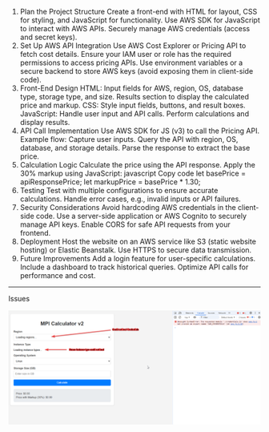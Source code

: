 1. Plan the Project Structure
Create a front-end with HTML for layout, CSS for styling, and JavaScript for functionality.
Use AWS SDK for JavaScript to interact with AWS APIs.
Securely manage AWS credentials (access and secret keys).
2. Set Up AWS API Integration
Use AWS Cost Explorer or Pricing API to fetch cost details.
Ensure your IAM user or role has the required permissions to access pricing APIs.
Use environment variables or a secure backend to store AWS keys (avoid exposing them in client-side code).
3. Front-End Design
HTML:
Input fields for AWS, region, OS, database type, storage type, and size.
Results section to display the calculated price and markup.
CSS:
Style input fields, buttons, and result boxes.
JavaScript:
Handle user input and API calls.
Perform calculations and display results.
4. API Call Implementation
Use AWS SDK for JS (v3) to call the Pricing API.
Example flow:
Capture user inputs.
Query the API with region, OS, database, and storage details.
Parse the response to extract the base price.
5. Calculation Logic
Calculate the price using the API response.
Apply the 30% markup using JavaScript:
javascript
Copy code
let basePrice = apiResponsePrice;
let markupPrice = basePrice * 1.30;
6. Testing
Test with multiple configurations to ensure accurate calculations.
Handle error cases, e.g., invalid inputs or API failures.
7. Security Considerations
Avoid hardcoding AWS credentials in the client-side code.
Use a server-side application or AWS Cognito to securely manage API keys.
Enable CORS for safe API requests from your frontend.
8. Deployment
Host the website on an AWS service like S3 (static website hosting) or Elastic Beanstalk.
Use HTTPS to secure data transmission.
9. Future Improvements
Add a login feature for user-specific calculations.
Include a dashboard to track historical queries.
Optimize API calls for performance and cost.

________________________________________________________________________________________________

Issues

![Alt Text](V2\img\1.png)
